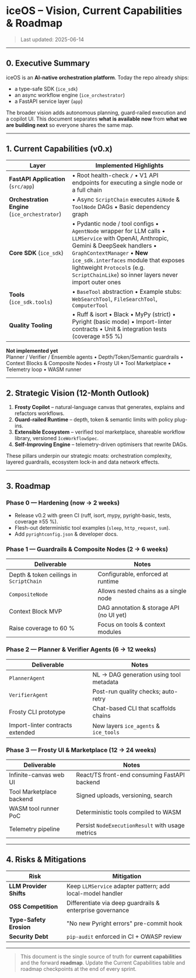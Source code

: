# iceOS – Vision, Current Capabilities & Roadmap

> Last updated: 2025-06-14

---

## 0. Executive Summary

iceOS is an **AI-native orchestration platform**.  Today the repo already ships:

* a type-safe SDK (`ice_sdk`)
* an async workflow engine (`ice_orchestrator`)
* a FastAPI service layer (`app`)

The broader vision adds autonomous planning, guard-railed execution and a
copilot UI.  This document separates **what is available now** from
**what we are building next** so everyone shares the same map.

---

## 1. Current Capabilities (v0.x)

| Layer | Implemented Highlights |
|-------|------------------------|
| **FastAPI Application** (`src/app`) | • Root health-check `/`  • V1 API endpoints for executing a single node or a full chain |
| **Orchestration Engine** (`ice_orchestrator`) | • Async `ScriptChain` executes `AiNode` & `ToolNode` DAGs  • Basic dependency graph |
| **Core SDK** (`ice_sdk`) | • Pydantic node / tool configs  • `AgentNode` wrapper for LLM calls  • `LLMService` with OpenAI, Anthropic, Gemini & DeepSeek handlers  • `GraphContextManager`  • **New** `ice_sdk.interfaces` module that exposes lightweight `Protocol`s (e.g. `ScriptChainLike`) so inner layers never import outer ones |
| **Tools** (`ice_sdk.tools`) | • `BaseTool` abstraction  • Example stubs: `WebSearchTool`, `FileSearchTool`, `ComputerTool` |
| **Quality Tooling** | • Ruff & isort  • Black  • MyPy (strict)  • Pyright (basic mode)  • Import-linter contracts  • Unit & integration tests (coverage ≥55 %) |

**Not implemented yet**  
Planner / Verifier / Ensemble agents • Depth/Token/Semantic guardrails •
Context Blocks & Composite Nodes • Frosty UI • Tool Marketplace • Telemetry
loop • WASM runner

---

## 2. Strategic Vision (12-Month Outlook)

1. **Frosty Copilot** – natural-language canvas that generates, explains and
   refactors workflows.
2. **Guard-railed Runtime** – depth, token & semantic limits with policy
   plug-ins.
3. **Extensible Ecosystem** – verified tool marketplace, shareable workflow
   library, versioned `IceWorkflowSpec`.
4. **Self-Improving Engine** – telemetry-driven optimisers that rewrite DAGs.

These pillars underpin our strategic moats: orchestration complexity,
layered guardrails, ecosystem lock-in and data network effects.

---

## 3. Roadmap

### Phase 0 — Hardening (now → 2 weeks)
* Release v0.2 with green CI (ruff, isort, mypy, pyright-basic, tests, coverage ≥55 %).
* Flesh-out deterministic tool examples (`sleep`, `http_request`, `sum`).
* Add `pyrightconfig.json` & developer docs.

### Phase 1 — Guardrails & Composite Nodes (2 → 6 weeks)
| Deliverable | Notes |
|-------------|-------|
| Depth & token ceilings in `ScriptChain` | Configurable, enforced at runtime |
| `CompositeNode` | Allows nested chains as a single node |
| Context Block MVP | DAG annotation & storage API (no UI yet) |
| Raise coverage to 60 % | Focus on tools & context modules |

### Phase 2 — Planner & Verifier Agents (6 → 12 weeks)
| Deliverable | Notes |
|-------------|-------|
| `PlannerAgent` | NL → DAG generation using tool metadata |
| `VerifierAgent` | Post-run quality checks; auto-retry |
| Frosty CLI prototype | Chat-based CLI that scaffolds chains |
| Import-linter contracts extended | New layers `ice_agents` & `ice_tools` |

### Phase 3 — Frosty UI & Marketplace (12 → 24 weeks)
| Deliverable | Notes |
|-------------|-------|
| Infinite-canvas web UI | React/TS front-end consuming FastAPI backend |
| Tool Marketplace backend | Signed uploads, versioning, search |
| WASM tool runner PoC | Deterministic tools compiled to WASM |
| Telemetry pipeline | Persist `NodeExecutionResult` with usage metrics |

---

## 4. Risks & Mitigations

| Risk | Mitigation |
|------|-----------|
| **LLM Provider Shifts** | Keep `LLMService` adapter pattern; add local-model handler |
| **OSS Competition** | Differentiate via deep guardrails & enterprise governance |
| **Type-Safety Erosion** | "No new Pyright errors" pre-commit hook |
| **Security Debt** | `pip-audit` enforced in CI + OWASP review |

---

> This document is the single source of truth for **current capabilities** and
> the forward **roadmap**.  Update the Current Capabilities table and roadmap
> checkpoints at the end of every sprint. 